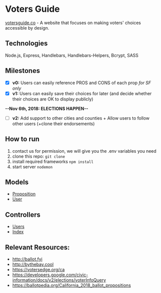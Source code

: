 # Voters Guide
[votersguide.co](http://votersguide.co) - A website that focuses on making voters' choices accessible by design.

## Technologies
Node.js, Express, Handlebars, Handlebars-Helpers, Bcrypt, SASS

## Milestones
- [x] **v0:** Users can easily reference PROS and CONS of each prop _for SF only_
- [x] **v1:** Users can easily save their choices for later (and decide whether their choices are OK to display publicly)

**--Nov 6th, 2018: ELECTIONS HAPPEN--**

- [ ] **v2:**  Add support to other cities and counties + Allow users to follow other users (+clone their endorsements)

## How to run
1. contact us for permission, we will give you the .env variables you need
2. clone this repo: `git clone`
3. install required frameworks `npm install`
4. start server `nodemon`

## Models
- [Proposition](/models/proposition.js)
- [User](/models/user.js)

## Controllers
- [Users](https://github.com/MakeItAwesome/Voters-Guide/blob/master/routes/users.js)
- [Index](https://github.com/MakeItAwesome/Voters-Guide/blob/master/routes/index.js)

## Relevant Resources:
- http://ballot.fyi
- http://bythebay.cool
- https://votersedge.org/ca
- https://developers.google.com/civic-information/docs/v2/elections/voterInfoQuery
- https://ballotpedia.org/California_2018_ballot_propositions
